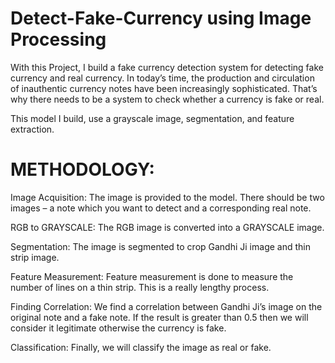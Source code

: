 # Detect-Fake-Currency using Image Processing
With this Project, I build a fake currency detection system for detecting fake currency and real currency. In today’s time, the production and circulation of inauthentic currency notes have been increasingly sophisticated. That’s why there needs to be a system to check whether a currency is fake or real.

This model I build, use a grayscale image, segmentation, and feature extraction.

# METHODOLOGY:
Image Acquisition: The image is provided to the model. There should be two images – a note which you want to detect and a corresponding real note.

RGB to GRAYSCALE: The RGB image is converted into a GRAYSCALE image.

Segmentation: The image is segmented to crop Gandhi Ji image and thin strip image.

Feature Measurement: Feature measurement is done to measure the number of lines on a thin strip. This is a really lengthy process.

Finding Correlation: We find a correlation between Gandhi Ji’s image on the original note and a fake note. If the result is greater than 0.5 then we will consider it legitimate otherwise the currency is fake.

Classification: Finally, we will classify the image as real or fake.


